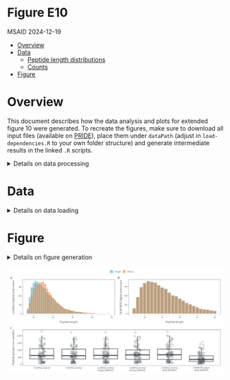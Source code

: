 # Figure E10
MSAID
2024-12-19

- [Overview](#overview)
- [Data](#data)
  - [Peptide length distributions](#peptide-length-distributions)
  - [Counts](#counts)
- [Figure](#figure)

# Overview

This document describes how the data analysis and plots for extended
figure 10 were generated. To recreate the figures, make sure to download
all input files (available on
[PRIDE](https://www.ebi.ac.uk/pride/archive?keyword=PXD053241)), place
them under `dataPath` (adjust in `load-dependencies.R` to your own
folder structure) and generate intermediate results in the linked `.R`
scripts.

<details>
<summary>
Details on data processing
</summary>

``` r
suppressMessages(source(here::here("scripts/load-dependencies.R")))
path <- file.path(here::here(), "figure-E10")
figurePath <- file.path(dataPath, "data/figure-E10")
msaid_td <- c("Target" = msaid_blue, "Decoy" = msaid_orange)
```

</details>

# Data

<details>
<summary>
Details on data loading
</summary>

[R code to generate `.csv` input
files](figure-E10-library-and-csodiaq-results.R)

## Peptide length distributions

``` r
pep_zodiaq <- fread(file.path(figurePath, "figure-E10A-csodiaq.csv"))
pep_zodiaq[, isDecoyLabel := factor(isDecoyLabel, c("Target", "Decoy"))]

p_pep_zodiaq <- ggplot(pep_zodiaq, aes(x=n_aa, fill=isDecoyLabel)) +
  geom_bar(position = "identity", alpha = 0.5) +
  scale_y_continuous(labels = label_number(scale_cut = append(cut_short_scale(), 1, 1))) +
  scale_fill_manual(NULL, values = msaid_td) +
  xlab("Peptide length") + ylab("csoDIAq original precursors") +
  theme(legend.position = "top")

pep_inferys <- fread(file.path(figurePath, "figure-E10B-chimerys.csv"))
pep_inferys[, isDecoyLabel := factor(isDecoyLabel, c("Target", "Decoy"))]

p_pep_inferys <- ggplot(pep_inferys, aes(x=n_aa, fill=isDecoyLabel)) +
  geom_bar(position = "identity", alpha = 0.5) +
  scale_y_continuous(labels = label_number(scale_cut = append(cut_short_scale(), 1, 1))) +
  scale_fill_manual(NULL, values = msaid_td) +
  xlab("Peptide length") + ylab("CHIMERYS digest precursors") +
  theme(legend.position = "top")
```

## Counts

``` r
dt <- fread(file.path(figurePath, "figure-E10C-counts.csv"))
types <- c("CsoDIAq original",
           "CsoDIAq overlap",
           "CsoDIAq overlap\nTargets INFERYS",
           "CsoDIAq overlap\nDecoys INFERYS",
           "CsoDIAq overlap\nBoth INFERYS",
           "CHIMERYS digest\nBoth INFERYS")
dt[, type := factor(type, types)]

p_counts <- ggplot(dt, aes(x=type, y=N)) +
  geom_boxplot(outliers = F, color = msaid_darkgray) +
  geom_point(shape = 1L, alpha = 0.5, color = msaid_darkgray,
             position = position_jitter(0.1, seed = 123L)) +
  scale_y_continuous(labels = label_number(scale_cut = append(cut_short_scale(), 1, 1))) +
  xlab(NULL) + ylab("Peptide groups (run-specific)")
```

</details>

# Figure

<details>
<summary>
Details on figure generation
</summary>

``` r
p_design <- "AAAAAA\nBBBCCC\nDDDDDD"

p_library <- guide_area() + p_pep_zodiaq + p_pep_inferys + p_counts +
  plot_layout(heights = c(0.1, 1, 1), design = p_design, guides = "collect") +
  plot_annotation(tag_levels = list(c("A", "B", "C")))

suppressWarnings(ggsave2(file.path(path, "figure-E10.pdf"), plot = p_library,
                         width = 180, height = 90, units = "mm", device = cairo_pdf))
suppressWarnings(ggsave2(file.path(path, "figure-E10.png"), plot = p_library,
                         width = 180, height = 90, units = "mm"))
```

</details>

![figure-E10](figure-E10.png)
